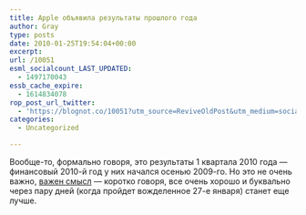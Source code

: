 ```yaml
---
title: Apple объявила результаты прошлого года
author: Gray
type: posts
date: 2010-01-25T19:54:04+00:00
excerpt:
url: /10051
esml_socialcount_LAST_UPDATED:
  - 1497170043
essb_cache_expire:
  - 1614834078
rop_post_url_twitter:
  - 'https://blognot.co/10051?utm_source=ReviveOldPost&utm_medium=social&utm_campaign=ReviveOldPost'
categories:
  - Uncategorized

---
```








Вообще-то, формально говоря, это результаты 1 квартала 2010 года &#8212; финансовый 2010-й год у них начался осенью 2009-го. Но это не очень важно, <a href="http://www.tuaw.com/2010/01/25/apple-2010-q1-earnings-announced-and-theyre-magnificent/" target="_blank">важен смысл</a> &#8212; коротко говоря, все очень хорошо и буквально через пару дней (когда пройдет вожделенное 27-е января) станет еще лучше.